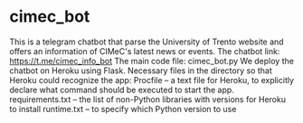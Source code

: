 # cimec_bot
This is a telegram chatbot that parse the University of Trento website and offers an information of CIMeC's latest news or events.
The chatbot link: https://t.me/cimec_info_bot
The main code file: cimec_bot.py
We deploy the chatbot on Heroku using Flask.
Necessary files in the directory so that Heroku could recognize the app:
Procfile – a text file for Heroku, to explicitly declare what command should be executed to start the app.
requirements.txt – the list of non-Python libraries with versions for Heroku to install
runtime.txt – to specify which Python version to use
